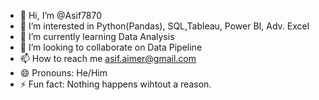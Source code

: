 - 👋 Hi, I’m @Asif7870
- 👀 I’m interested in Python(Pandas), SQL,Tableau, Power BI, Adv. Excel
- 🌱 I’m currently learning Data Analysis
- 💞️ I’m looking to collaborate on Data Pipeline
- 📫 How to reach me asif.aimer@gmail.com
- 😄 Pronouns: He/Him
- ⚡ Fun fact: Nothing happens wihtout a reason.

<!---
Asif7870/Asif7870 is a ✨ special ✨ repository because its `README.md` (this file) appears on your GitHub profile.
You can click the Preview link to take a look at your changes.
--->

